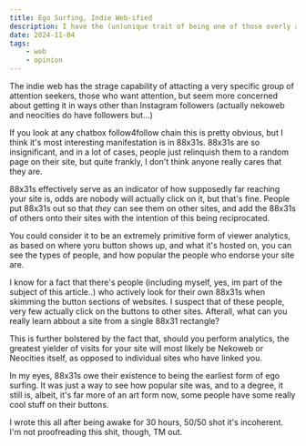 ```yaml
---
title: Ego Surfing, Indie Web-ified
description: I have the (un)unique trait of being one of those overly annoying attention seekers on the internet. Through my interactions with other overly annoying attention seekers on the internet, I've noticed a semi-interesting trend that can only really exist on the indie web, thanks to 88x31s.
date: 2024-11-04
tags: 
    - web 
    - opinion
---
```

The indie web has the strage capability of attacting a very specific group of attention seekers, those who want attention, but seem more concerned about getting it in ways other than Instagram followers (actually nekoweb and neocities do have followers but...)

If you look at any chatbox follow4follow chain this is pretty obvious, but I think it's most interesting manifestation is in 88x31s. 88x31s are so insignificant, and in a lot of cases, people just relinquish them to a random page on their site, but quite frankly, I don't think anyone really cares that they are.

 88x31s effectively serve as an indicator of how supposedly far reaching your site is, odds are nobody will actually click on it, but that's fine. People put 88x31s out so that *they* can see them on other sites, and add the 88x31s of others onto their sites with the intention of this being reciprocated. 

 You could consider it to be an extremely primitive form of viewer analytics, as based on where yoru button shows up, and what it's hosted on, you can see the types of people, and how popular the people who endorse your site are. 
 
 I know for a fact that there's people (including myself, yes, im part of the subject of this article..) who actively look for their own 88x31s when skimming the button sections of websites. I suspect that of these people, very few actually click on the buttons to other sites. Afterall, what can you really learn abbout a site from a single 88x31 rectangle?

 This is further bolstered by the fact that, should you perform analytics, the greatest yielder of visits for your site will most likely be Nekoweb or Neocities itself, as opposed to individual sites who have linked you.

 In my eyes, 88x31s owe their existence to being the earliest form of ego surfing. It was just a way to see how popular site was, and to a degree, it still is, albeit, it's far more of an art form now, some people have some really cool stuff on their buttons. 

 I wrote this all after being awake for 30 hours, 50/50 shot it's incoherent. I'm not proofreading this shit, though, TM out.
